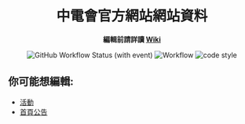 <div align=center>

# 中電會官方網站網站資料

**編輯前請詳讀 [Wiki](https://github.com/SCAICT/website/wiki)**

![GitHub Workflow Status (with event)](https://img.shields.io/github/actions/workflow/status/SCAICT/website-data/.github%2Fworkflows%2Fevents.yml?label=公告部屬&style=flat-square) ![Workflow](https://img.shields.io/github/deployments/SCAICT/Website/production?label=前端部屬&style=flat-square) ![code style](https://img.shields.io/badge/code_style-prettier-ff69b4.svg?style=flat-square&label=格式化風格)

</div>

## 你可能想編輯:

* [活動](https://github.com/SCAICT/website-data/edit/main/event.json)
* [首頁公告](https://github.com/SCAICT/website-data/edit/main/home.json)
